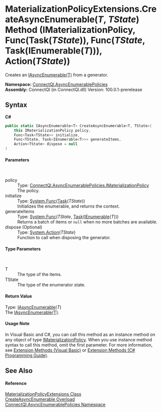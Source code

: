 # MaterializationPolicyExtensions.CreateAsyncEnumerable(*T*, *TState*) Method (IMaterializationPolicy, Func(Task(*TState*)), Func(*TState*, Task(IEnumerable(*T*))), Action(*TState*))
 

Creates an <a href="T_ConnectQl_AsyncEnumerables_IAsyncEnumerable_1">IAsyncEnumerable(T)</a> from a generator.

**Namespace:**&nbsp;<a href="N_ConnectQl_AsyncEnumerablePolicies">ConnectQl.AsyncEnumerablePolicies</a><br />**Assembly:**&nbsp;ConnectQl (in ConnectQl.dll) Version: 100.0.1-prerelease

## Syntax

**C#**<br />
``` C#
public static IAsyncEnumerable<T> CreateAsyncEnumerable<T, TState>(
	this IMaterializationPolicy policy,
	Func<Task<TState>> initialize,
	Func<TState, Task<IEnumerable<T>>> generateItems,
	Action<TState> dispose = null
)

```


#### Parameters
&nbsp;<dl><dt>policy</dt><dd>Type: <a href="T_ConnectQl_AsyncEnumerablePolicies_IMaterializationPolicy">ConnectQl.AsyncEnumerablePolicies.IMaterializationPolicy</a><br />The policy.</dd><dt>initialize</dt><dd>Type: <a href="http://msdn2.microsoft.com/en-us/library/bb534960" target="_blank">System.Func</a>(<a href="http://msdn2.microsoft.com/en-us/library/dd321424" target="_blank">Task</a>(*TState*))<br />Initializes the enumerable, and returns the context.</dd><dt>generateItems</dt><dd>Type: <a href="http://msdn2.microsoft.com/en-us/library/bb549151" target="_blank">System.Func</a>(*TState*, <a href="http://msdn2.microsoft.com/en-us/library/dd321424" target="_blank">Task</a>(<a href="http://msdn2.microsoft.com/en-us/library/9eekhta0" target="_blank">IEnumerable</a>(*T*)))<br />Returns a batch of items or `null` when no more batches are available.</dd><dt>dispose (Optional)</dt><dd>Type: <a href="http://msdn2.microsoft.com/en-us/library/018hxwa8" target="_blank">System.Action</a>(*TState*)<br />Function to call when disposing the generator.</dd></dl>

#### Type Parameters
&nbsp;<dl><dt>T</dt><dd>The type of the items.</dd><dt>TState</dt><dd>The type of the enumerator state.</dd></dl>

#### Return Value
Type: <a href="T_ConnectQl_AsyncEnumerables_IAsyncEnumerable_1">IAsyncEnumerable</a>(*T*)<br />The <a href="T_ConnectQl_AsyncEnumerables_IAsyncEnumerable_1">IAsyncEnumerable(T)</a>.

#### Usage Note
In Visual Basic and C#, you can call this method as an instance method on any object of type <a href="T_ConnectQl_AsyncEnumerablePolicies_IMaterializationPolicy">IMaterializationPolicy</a>. When you use instance method syntax to call this method, omit the first parameter. For more information, see <a href="http://msdn.microsoft.com/en-us/library/bb384936.aspx">Extension Methods (Visual Basic)</a> or <a href="http://msdn.microsoft.com/en-us/library/bb383977.aspx">Extension Methods (C# Programming Guide)</a>.

## See Also


#### Reference
<a href="T_ConnectQl_AsyncEnumerablePolicies_MaterializationPolicyExtensions">MaterializationPolicyExtensions Class</a><br /><a href="Overload_ConnectQl_AsyncEnumerablePolicies_MaterializationPolicyExtensions_CreateAsyncEnumerable">CreateAsyncEnumerable Overload</a><br /><a href="N_ConnectQl_AsyncEnumerablePolicies">ConnectQl.AsyncEnumerablePolicies Namespace</a><br />